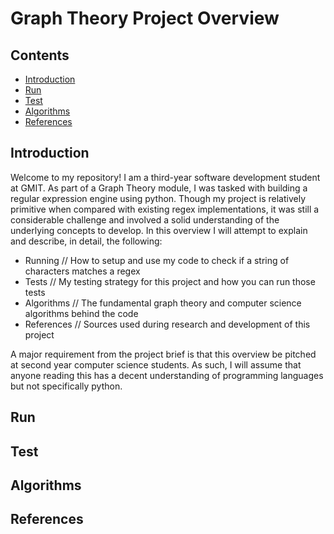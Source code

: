 # Graph Theory Project Overview
## Contents
 - [Introduction](#introduction)
 - [Run](#run)
 - [Test](#test)
 - [Algorithms](#algorithms)
 - [References](#references)

## Introduction <a name="introduction"/>
Welcome to my repository! I am a third-year software development student at GMIT. As part of a Graph Theory module, I was tasked with building a regular expression engine using python. Though my project is relatively primitive when compared with existing regex implementations, it was still a considerable challenge and involved a solid understanding of the underlying concepts to develop. In this overview I will attempt to explain and describe, in detail, the following:

 - Running // How to setup and use my code to check if a string of characters matches a regex
 - Tests // My testing strategy for this project and how you can run those tests
 - Algorithms // The fundamental graph theory and computer science algorithms behind the code
 - References // Sources used during research and development of this project

A major requirement from the project brief is that this overview be pitched at second year computer science students. As such, I will assume that anyone reading this has a decent understanding of programming languages but not specifically python.

## Run <a name="run"/>

## Test <a name="test"/>

## Algorithms <a name="algorithms"/>

## References <a name="references"/>
